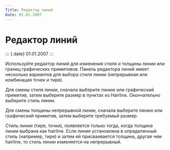 ```yaml
---
Title: Редактор линий
Date: 01.01.2007
---
```



Редактор линий
==============

::: {.date}
01.01.2007
:::

Используйте редактор линий для изменения стиля и толщины линии или
границ графических примитивов. Панель редактора линий имеет несколько
вариантов для выбора стиля линии (непрерывная или комбинация точек и
тире).

Для смены стиля линии, сначала выберите линию или графический примитив,
затем выберите размер в пунктах из Hairline. Окончательно выберите стиль
линии.

Для смены толщины непрерывной линии, сначала выберите линию или
графический примитив, затем выберите требуемый размер.

Стиль линии (тире, точки), появляется только тогда, когда толщина линии
выбрана как  hairline. Если линия установлена в определенный стиль
(например, тире) и затем ей присваивается толщина, другая чем hairline,
то стиль линии изменяется на непрерывный.

 
